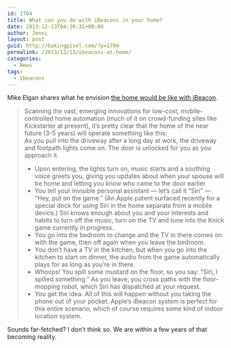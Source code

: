 ```yaml
---
id: 1704
title: What can you do with iBeacons in your home?
date: 2013-12-13T04:39:31+00:00
author: Jenxi
layout: post
guid: http://bakingpixel.com/?p=1704
permalink: /2013/12/13/ibeacons-at-home/
categories:
  - News
tags:
  - ibeacons
---
```

Mike Elgan shares what he envision [the home would be like with iBeacon](http://www.cultofmac.com/257248/why-i-want-apples-ibeacon-at-home/).

> Scanning the vast, emerging innovations for low-cost, mobile-controlled home automation (much of it on crowd-funding sites like Kickstarter at present), it’s pretty clear that the home of the near future (3-5 years) will operate something like this:  
> As you pull into the driveway after a long day at work, the driveway and footpath lights come on. The door is unlocked for you as you approach it.
> 
>   * Upon entering, the lights turn on, music starts and a soothing voice greets you, giving you updates about when your spouse will be home and letting you know who came to the door earlier.
>   * You tell your invisible personal assistant — let’s call it “Siri” — “Hey, put on the game.” (An Apple patent surfaced recently for a special dock for using Siri in the home separate from a mobile device.) Siri knows enough about you and your interests and habits to turn off the music, turn on the TV and tune into the Knick game currently in progress.
>   * You go into the bedroom to change and the TV in there comes on with the game, then off again when you leave the bedroom.
>   * You don’t have a TV in the kitchen, but when you go into the kitchen to start on dinner, the audio from the game automatically plays for as long as you’re in there.
>   * Whoops! You spill some mustard on the floor, so you say: “Siri, I spilled something.” As you leave, you cross paths with the floor-mopping robot, which Siri has dispatched at your request.
>   * You get the idea. All of this will happen without you taking the phone out of your pocket. Apple’s iBeacon system is perfect for this entire scenario, which of course requires some kind of indoor location system.

Sounds far-fetched? I don’t think so. We are within a few years of that becoming reality.